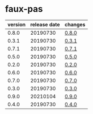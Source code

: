 # faux-pas

| version | release date |           changes            |
|---------|--------------|------------------------------|
| 0.8.0   | 20190730     | [0.8.0](./0.8.0-20190730.md) |
| 0.3.1   | 20190730     | [0.3.1](./0.3.1-20190730.md) |
| 0.7.1   | 20190730     | [0.7.1](./0.7.1-20190730.md) |
| 0.5.0   | 20190730     | [0.5.0](./0.5.0-20190730.md) |
| 0.2.0   | 20190730     | [0.2.0](./0.2.0-20190730.md) |
| 0.6.0   | 20190730     | [0.6.0](./0.6.0-20190730.md) |
| 0.7.0   | 20190730     | [0.7.0](./0.7.0-20190730.md) |
| 0.3.0   | 20190730     | [0.3.0](./0.3.0-20190730.md) |
| 0.9.0   | 20210104     | [0.9.0](./0.9.0-20210104.md) |
| 0.4.0   | 20190730     | [0.4.0](./0.4.0-20190730.md) |

